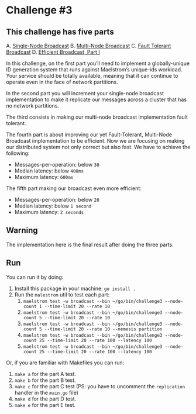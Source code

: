 # Challenge \#3

## This challenge has five parts

A. [Single-Node Broadcast](https://fly.io/dist-sys/3a/)
B. [Multi-Node Broadcast](https://fly.io/dist-sys/3b/)
C. [Fault Tolerant Broadcast](https://fly.io/dist-sys/3c/)
D. [Efficient Broadcast, Part I](https://fly.io/dist-sys/3d/)

In this challenge, on the first part you’ll need to implement a globally-unique ID generation system that runs against Maelstrom’s unique-ids workload. Your service should be totally available, meaning that it can continue to operate even in the face of network partitions.

In the second part you will increment your single-node broadcast implementation to make it replicate our messages across a cluster that has no network partitions.

The third consists in making our multi-node broadcast implementation fault tolerant.

The fourth part is about improving our yet Fault-Tolerant, Multi-Node Broadcast implementation to be efficient. Now we are focusing on making our distributed system not only correct but also fast.
We have to achieve the following:

- Messages-per-operation: below `30`
- Median latency: below `400ms`
- Maximum latency: `600ms`

The fifth part making our broadcast even more efficient:

- Messages-per-operation: below `20`
- Median latency: below `1 second`
- Maximum latency: `2 seconds`

## Warning

The implementation here is the final result after doing the three parts.

## Run

You can run it by doing:

1. Install this package in your machine: `go install .`
2. Run the `malestrom` util to test each part:
   1. `maelstrom test -w broadcast --bin ~/go/bin/challenge3 --node-count 1 --time-limit 20 --rate 10`
   2. `maelstrom test -w broadcast --bin ~/go/bin/challenge3 --node-count 5 --time-limit 20 --rate 10`
   3. `maelstrom test -w broadcast --bin ~/go/bin/challenge3 --node-count 5 --time-limit 20 --rate 10 --nemesis partition`
   4. `maelstrom test -w broadcast --bin ~/go/bin/challenge3 --node-count 25 --time-limit 20 --rate 100 --latency 100`
   5. `maelstrom test -w broadcast --bin ~/go/bin/challenge3 --node-count 25 --time-limit 20 --rate 100 --latency 100`

Or, if you are familiar with Makefiles you can run:
1. `make a` for the part A test.
2. `make b` for the part B test.
3. `make c` for the part C test (PS: you have to uncomment the `replication` handler in the `main.go` file)
4. `make d` for the part D test.
5. `make e` for the part E test.

